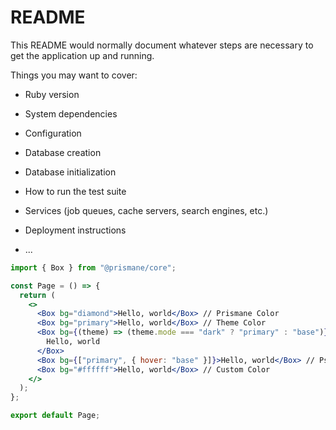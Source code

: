 # README

This README would normally document whatever steps are necessary to get the
application up and running.

Things you may want to cover:

* Ruby version

* System dependencies

* Configuration

* Database creation

* Database initialization

* How to run the test suite

* Services (job queues, cache servers, search engines, etc.)

* Deployment instructions

* ...
```jsx
import { Box } from "@prismane/core";

const Page = () => {
  return (
    <>
      <Box bg="diamond">Hello, world</Box> // Prismane Color
      <Box bg="primary">Hello, world</Box> // Theme Color
      <Box bg={(theme) => (theme.mode === "dark" ? "primary" : "base")}>
        Hello, world
      </Box>
      <Box bg={["primary", { hover: "base" }]}>Hello, world</Box> // Pseudo Class
      <Box bg="#ffffff">Hello, world</Box> // Custom Color
    </>
  );
};

export default Page;
```
